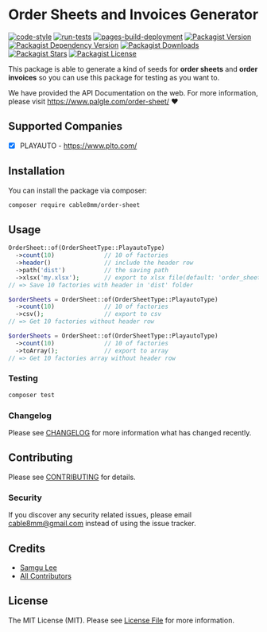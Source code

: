 # Order Sheets and Invoices Generator

[![code-style](https://github.com/cable8mm/order-sheet/actions/workflows/code-style.yml/badge.svg)](https://github.com/cable8mm/order-sheet/actions/workflows/code-style.yml)
[![run-tests](https://github.com/cable8mm/order-sheet/actions/workflows/run-tests.yml/badge.svg)](https://github.com/cable8mm/order-sheet/actions/workflows/run-tests.yml)
[![pages-build-deployment](https://github.com/cable8mm/order-sheet/actions/workflows/pages/pages-build-deployment/badge.svg)](https://github.com/cable8mm/order-sheet/actions/workflows/pages/pages-build-deployment)
[![Packagist Version](https://img.shields.io/packagist/v/cable8mm/order-sheet)](https://packagist.org/packages/cable8mm/order-sheet)
[![Packagist Dependency Version](https://img.shields.io/packagist/dependency-v/cable8mm/order-sheet/php?logo=PHP&logoColor=white&color=777BB4
)](https://packagist.org/packages/cable8mm/order-sheet)
[![Packagist Downloads](https://img.shields.io/packagist/dt/cable8mm/order-sheet)](https://packagist.org/packages/cable8mm/order-sheet/stats)
[![Packagist Stars](https://img.shields.io/packagist/stars/cable8mm/order-sheet)](https://github.com/cable8mm/order-sheet/stargazers)
[![Packagist License](https://img.shields.io/packagist/l/cable8mm/order-sheet)](https://github.com/cable8mm/order-sheet/blob/main/LICENSE.md)

This package is able to generate a kind of seeds for **order sheets** and **order invoices** so you can use this package for testing as you want to.

We have provided the API Documentation on the web. For more information, please visit <https://www.palgle.com/order-sheet/> ❤️

## Supported Companies

- [x] PLAYAUTO - <https://www.plto.com/>

## Installation

You can install the package via composer:

```bash
composer require cable8mm/order-sheet
```

## Usage

```php
OrderSheet::of(OrderSheetType::PlayautoType)
  ->count(10)              // 10 of factories
  ->header()               // include the header row
  ->path('dist')           // the saving path
  ->xlsx('my.xlsx');       // export to xlsx file(default: 'order_sheet.xlsx')
// => Save 10 factories with header in 'dist' folder

$orderSheets = OrderSheet::of(OrderSheetType::PlayautoType)
  ->count(10)              // 10 of factories
  ->csv();                 // export to csv
// => Get 10 factories without header row

$orderSheets = OrderSheet::of(OrderSheetType::PlayautoType)
  ->count(10)              // 10 of factories
  ->toArray();             // export to array
// => Get 10 factories array without header row
```

### Testing

```bash
composer test
```

### Changelog

Please see [CHANGELOG](CHANGELOG.md) for more information what has changed recently.

## Contributing

Please see [CONTRIBUTING](CONTRIBUTING.md) for details.

### Security

If you discover any security related issues, please email <cable8mm@gmail.com> instead of using the issue tracker.

## Credits

- [Samgu Lee](https://github.com/cable8mm)
- [All Contributors](../../contributors)

## License

The MIT License (MIT). Please see [License File](LICENSE.md) for more information.
